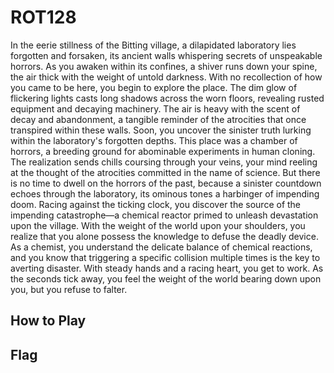 # ROT128

In the eerie stillness of the Bitting village, a dilapidated laboratory lies
forgotten and forsaken, its ancient walls whispering secrets of unspeakable
horrors. As you awaken within its confines, a shiver runs down your spine, the
air thick with the weight of untold darkness. With no recollection of how you
came to be here, you begin to explore the place. The dim glow of flickering
lights casts long shadows across the worn floors, revealing rusted equipment
and decaying machinery. The air is heavy with the scent of decay and
abandonment, a tangible reminder of the atrocities that once transpired within
these walls. Soon, you uncover the sinister truth lurking within the
laboratory's forgotten depths. This place was a chamber of horrors, a breeding
ground for abominable experiments in human cloning. The realization sends
chills coursing through your veins, your mind reeling at the thought of the
atrocities committed in the name of science. But there is no time to dwell on
the horrors of the past, because a sinister countdown echoes through the
laboratory, its ominous tones a harbinger of impending doom. Racing against the
ticking clock, you discover the source of the impending catastrophe—a chemical
reactor primed to unleash devastation upon the village. With the weight of the
world upon your shoulders, you realize that you alone possess the knowledge to
defuse the deadly device. As a chemist, you understand the delicate balance of
chemical reactions, and you know that triggering a specific collision multiple
times is the key to averting disaster. With steady hands and a racing heart,
you get to work. As the seconds tick away, you feel the weight of the world
bearing down upon you, but you refuse to falter.

## How to Play


## Flag
